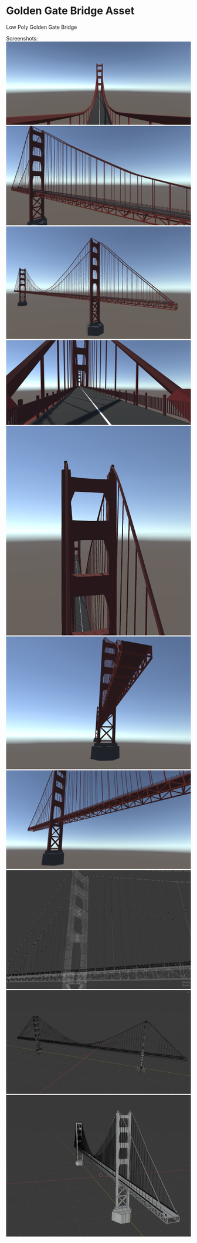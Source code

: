 # Golden Gate Bridge Asset
Low Poly Golden Gate Bridge

Screenshots:
![Screenshot](https://github.com/Mice0x/Golden-Gate-Bridge-Asset/blob/master/Screenshots/Screenshot1.PNG)
![Screenshot](https://github.com/Mice0x/Golden-Gate-Bridge-Asset/blob/master/Screenshots/Screenshot2.PNG)
![Screenshot](https://github.com/Mice0x/Golden-Gate-Bridge-Asset/blob/master/Screenshots/Screenshot3.PNG)
![Screenshot](https://github.com/Mice0x/Golden-Gate-Bridge-Asset/blob/master/Screenshots/Screenshot4.PNG)
![Screenshot](https://github.com/Mice0x/Golden-Gate-Bridge-Asset/blob/master/Screenshots/Screenshot5.PNG)
![Screenshot](https://github.com/Mice0x/Golden-Gate-Bridge-Asset/blob/master/Screenshots/Screenshot6.PNG)
![Screenshot](https://github.com/Mice0x/Golden-Gate-Bridge-Asset/blob/master/Screenshots/Screenshot7.PNG)
![Screenshot](https://github.com/Mice0x/Golden-Gate-Bridge-Asset/blob/master/Screenshots/Screenshot8.PNG)
![Screenshot](https://github.com/Mice0x/Golden-Gate-Bridge-Asset/blob/master/Screenshots/Screenshot9.PNG)
![Screenshot](https://github.com/Mice0x/Golden-Gate-Bridge-Asset/blob/master/Screenshots/Screenshot10.PNG)
